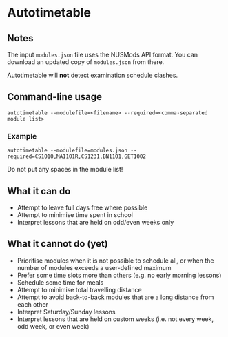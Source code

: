 # Autotimetable

## Notes

The input `modules.json` file uses the NUSMods API format.  You can download an updated copy of `modules.json` from there.

Autotimetable will **not** detect examination schedule clashes.

## Command-line usage

`autotimetable --modulefile=<filename> --required=<comma-separated module list>`

### Example

`autotimetable --modulefile=modules.json --required=CS1010,MA1101R,CS1231,BN1101,GET1002`

Do not put any spaces in the module list!

## What it can do

* Attempt to leave full days free where possible
* Attempt to minimise time spent in school
* Interpret lessons that are held on odd/even weeks only

## What it cannot do (yet)

* Prioritise modules when it is not possible to schedule all, or when the number of modules exceeds a user-defined maximum
* Prefer some time slots more than others (e.g. no early morning lessons)
* Schedule some time for meals
* Attempt to minimise total travelling distance
* Attempt to avoid back-to-back modules that are a long distance from each other
* Interpret Saturday/Sunday lessons
* Interpret lessons that are held on custom weeks (i.e. not every week, odd week, or even week)
